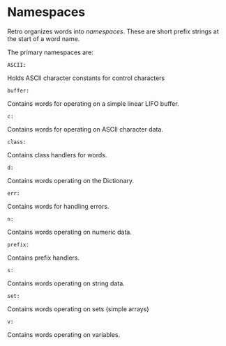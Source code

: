 # Namespaces

Retro organizes words into *namespaces*. These are short prefix
strings at the start of a word name.

The primary namespaces are:

`ASCII:`

Holds ASCII character constants for control characters

`buffer:`

Contains words for operating on a simple linear LIFO buffer.

`c:`

Contains words for operating on ASCII character data.

`class:`

Contains class handlers for words.

`d:`

Contains words operating on the Dictionary.

`err:`

Contains words for handling errors.

`n:`

Contains words operating on numeric data.

`prefix:`

Contains prefix handlers.

`s:`

Contains words operating on string data.

`set:`

Contains words operating on sets (simple arrays)

`v:`

Contains words operating on variables.
